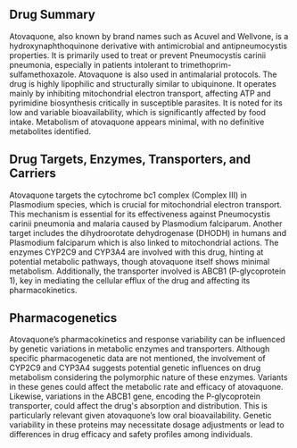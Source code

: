 ## Drug Summary
Atovaquone, also known by brand names such as Acuvel and Wellvone, is a hydroxynaphthoquinone derivative with antimicrobial and antipneumocystis properties. It is primarily used to treat or prevent Pneumocystis carinii pneumonia, especially in patients intolerant to trimethoprim-sulfamethoxazole. Atovaquone is also used in antimalarial protocols. The drug is highly lipophilic and structurally similar to ubiquinone. It operates mainly by inhibiting mitochondrial electron transport, affecting ATP and pyrimidine biosynthesis critically in susceptible parasites. It is noted for its low and variable bioavailability, which is significantly affected by food intake. Metabolism of atovaquone appears minimal, with no definitive metabolites identified.

## Drug Targets, Enzymes, Transporters, and Carriers
Atovaquone targets the cytochrome bc1 complex (Complex III) in Plasmodium species, which is crucial for mitochondrial electron transport. This mechanism is essential for its effectiveness against Pneumocystis carinii pneumonia and malaria caused by Plasmodium falciparum. Another target includes the dihydroorotate dehydrogenase (DHODH) in humans and Plasmodium falciparum which is also linked to mitochondrial actions. The enzymes CYP2C9 and CYP3A4 are involved with this drug, hinting at potential metabolic pathways, though atovaquone itself shows minimal metabolism. Additionally, the transporter involved is ABCB1 (P-glycoprotein 1), key in mediating the cellular efflux of the drug and affecting its pharmacokinetics.

## Pharmacogenetics
Atovaquone’s pharmacokinetics and response variability can be influenced by genetic variations in metabolic enzymes and transporters. Although specific pharmacogenetic data are not mentioned, the involvement of CYP2C9 and CYP3A4 suggests potential genetic influences on drug metabolism considering the polymorphic nature of these enzymes. Variants in these genes could affect the metabolic rate and efficacy of atovaquone. Likewise, variations in the ABCB1 gene, encoding the P-glycoprotein transporter, could affect the drug's absorption and distribution. This is particularly relevant given atovaquone’s low oral bioavailability. Genetic variability in these proteins may necessitate dosage adjustments or lead to differences in drug efficacy and safety profiles among individuals.